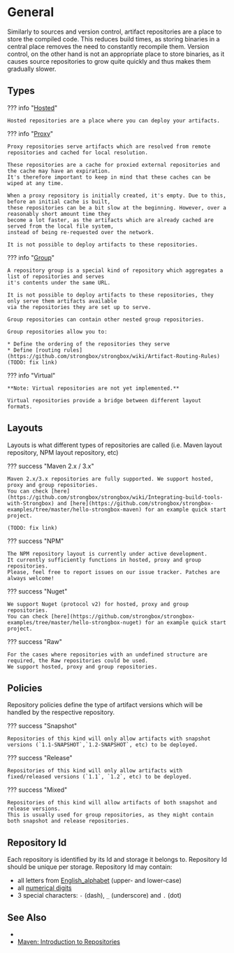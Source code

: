 # General

Similarly to sources and version control, artifact repositories are a place to store the compiled code. 
This reduces build times, as storing binaries in a central place removes the need to constantly recompile them. 
Version control, on the other hand is not an appropriate place to store binaries, as it causes source repositories 
to grow quite quickly and thus makes them gradually slower.

<div id="hosted"></div>

## Types

<div id="proxy"></div>

??? info "[Hosted](#hosted)" 

    Hosted repositories are a place where you can deploy your artifacts.

<div id="group"></div>

??? info "[Proxy](#proxy)"

    Proxy repositories serve artifacts which are resolved from remote repositories and cached for local resolution.
    
    These repositories are a cache for proxied external repositories and the cache may have an expiration. 
    It's therefore important to keep in mind that these caches can be wiped at any time.
    
    When a proxy repository is initially created, it's empty. Due to this, before an initial cache is built, 
    these repositories can be a bit slow at the beginning. However, over a reasonably short amount time they 
    become a lot faster, as the artifacts which are already cached are served from the local file system, 
    instead of being re-requested over the network.
    
    It is not possible to deploy artifacts to these repositories.

??? info "[Group](#group)"

    A repository group is a special kind of repository which aggregates a list of repositories and serves 
    it's contents under the same URL. 
    
    It is not possible to deploy artifacts to these repositories, they only serve them artifacts available 
    via the repositories they are set up to serve.
    
    Group repositories can contain other nested group repositories.
    
    Group repositories allow you to:
    
    * Define the ordering of the repositories they serve
    * Define [routing rules](https://github.com/strongbox/strongbox/wiki/Artifact-Routing-Rules) (TODO: fix link)

??? info "Virtual"

    **Note: Virtual repositories are not yet implemented.**
    
    Virtual repositories provide a bridge between different layout formats.


## Layouts

Layouts is what different types of repositories are called (i.e. Maven layout repository, NPM layout repository, etc)

??? success "Maven 2.x / 3.x"

    Maven 2.x/3.x repositories are fully supported. We support hosted, proxy and group repositories. 
    You can check [here](https://github.com/strongbox/strongbox/wiki/Integrating-build-tools-with-Strongbox) and [here](https://github.com/strongbox/strongbox-examples/tree/master/hello-strongbox-maven) for an example quick start project.
    
    (TODO: fix link)


??? success "NPM"

    The NPM repository layout is currently under active development.   
    It currently sufficiently functions in hosted, proxy and group repositories.  
    Please, feel free to report issues on our issue tracker. Patches are always welcome!

??? success "Nuget"

    We support Nuget (protocol v2) for hosted, proxy and group repositories.  
    You can check [here](https://github.com/strongbox/strongbox-examples/tree/master/hello-strongbox-nuget) for an example quick start project.

??? success "Raw"

    For the cases where repositories with an undefined structure are required, the Raw repositories could be used. 
    We support hosted, proxy and group repositories.


## Policies

Repository policies define the type of artifact versions which will be handled by the respective repository.

??? success "Snapshot"

    Repositories of this kind will only allow artifacts with snapshot versions (`1.1-SNAPSHOT`,`1.2-SNAPSHOT`, etc) to be deployed.

??? success "Release"

    Repositories of this kind will only allow artifacts with fixed/released versions (`1.1`, `1.2`, etc) to be deployed.

??? success "Mixed"

    Repositories of this kind will allow artifacts of both snapshot and release versions. 
    This is usually used for group repositories, as they might contain both snapshot and release repositories.
    
## Repository Id

Each repository is identified by its Id and storage it belongs to. Repository Id should be unique per storage. Repository Id may contain:

- all letters from [English_alphabet](https://en.wikipedia.org/wiki/English_alphabet) (upper- and lower-case)
- all [numerical digits](https://en.wikipedia.org/wiki/Numerical_digit)
- 3 special characters: `-` (dash), `_` (underscore) and `.` (dot)    

## See Also
* [Artifact Routing Rules]: ../user-guide/artifact-routing-rules.md
* [Maven: Introduction to Repositories](http://maven.apache.org/guides/introduction/introduction-to-repositories.html)
